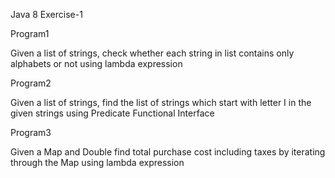 Java 8 Exercise-1

Program1

Given a list of strings, check whether each string in list contains only alphabets or not using lambda expression

Program2

Given a list of strings, find the list of strings which start with letter I in the given strings using Predicate Functional Interface

Program3

Given a Map and Double find total purchase cost including taxes by iterating through the Map using lambda expression


